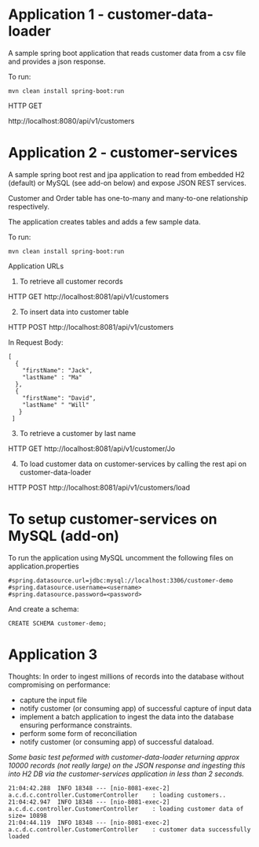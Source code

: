 # Application 1 - customer-data-loader

A sample spring boot application that reads customer data from a csv file and provides a json response.

To run:

```
mvn clean install spring-boot:run
```

HTTP GET

http://localhost:8080/api/v1/customers

# Application 2 - customer-services

A sample spring boot rest and jpa application to read from embedded H2 (default) or MySQL (see add-on below) and expose JSON REST services.

Customer and Order table has one-to-many and many-to-one relationship respectively.

The application creates tables and adds a few sample data.

To run:
```
mvn clean install spring-boot:run
```

Application URLs

1. To retrieve all customer records

  HTTP GET
  http://localhost:8081/api/v1/customers

2. To insert data into customer table

  HTTP POST
  http://localhost:8081/api/v1/customers

  In Request Body:
  ```
  [
    {
      "firstName": "Jack",
      "lastName" : "Ma"
    },
    {
      "firstName": "David",
      "lastName" " "Will"
     }
   ]
  ```
3. To retrieve a customer by last name

  HTTP GET
  http://localhost:8081/api/v1/customer/Jo
  
4. To load customer data on customer-services by calling the rest api on customer-data-loader

  HTTP POST
  http://localhost:8081/api/v1/customers/load
 
# To setup customer-services on MySQL (add-on)

To run the application using MySQL uncomment the following files on application.properties

```
#spring.datasource.url=jdbc:mysql://localhost:3306/customer-demo
#spring.datasource.username=<username>
#spring.datasource.password=<password>
```
And create a schema:

```
CREATE SCHEMA customer-demo;
```
# Application 3

Thoughts: In order to ingest millions of records into the database without compromising on performance:
 - capture the input file
 - notify customer (or consuming app) of successful capture of input data
 - implement a batch application to ingest the data into the database ensuring performance constraints.
 - perform some form of reconciliation
 - notify customer (or consuming app) of successful dataload.

*Some basic test peformed with customer-data-loader returning approx 10000 records (not really large) on the JSON response and ingesting this into H2 DB via the customer-services application in less than 2 seconds.*

```
21:04:42.288  INFO 18348 --- [nio-8081-exec-2] a.c.d.c.controller.CustomerController    : loading customers..
21:04:42.947  INFO 18348 --- [nio-8081-exec-2] a.c.d.c.controller.CustomerController    : loading customer data of size= 10898
21:04:44.119  INFO 18348 --- [nio-8081-exec-2] a.c.d.c.controller.CustomerController    : customer data successfully loaded
```
 
